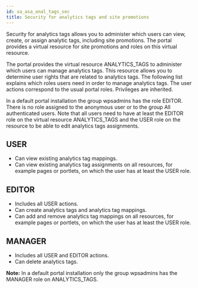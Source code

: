 ```yaml
---
id: sa_asa_anal_tags_sec
title: Security for analytics tags and site promotions
---
```





Security for analytics tags allows you to administer which users can view, create, or assign analytic tags, including site promotions. The portal provides a virtual resource for site promotions and roles on this virtual resource.

The portal provides the virtual resource ANALYTICS\_TAGS to administer which users can manage analytics tags. This resource allows you to determine user rights that are related to analytics tags. The following list explains which roles users need in order to manage analytics tags. The user actions correspond to the usual portal roles. Privileges are inherited.

In a default portal installation the group wpsadmins has the role EDITOR. There is no role assigned to the anonymous user or to the group All authenticated users. Note that all users need to have at least the EDITOR role on the virtual resource ANALYTICS\_TAGS and the USER role on the resource to be able to edit analytics tags assignments.

## USER

-   Can view existing analytics tag mappings.
-   Can view existing analytics tag assignments on all resources, for example pages or portlets, on which the user has at least the USER role.

## EDITOR

-   Includes all USER actions.
-   Can create analytics tags and analytics tag mappings.
-   Can add and remove analytics tag mappings on all resources, for example pages or portlets, on which the user has at least the USER role.

## MANAGER

-   Includes all USER and EDITOR actions.
-   Can delete analytics tags.

**Note:** In a default portal installation only the group wpsadmins has the MANAGER role on ANALYTICS\_TAGS.

